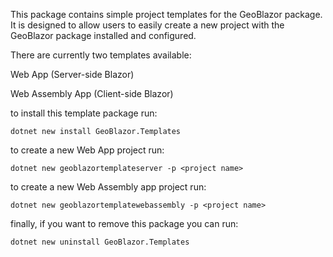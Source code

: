 This package contains simple project templates for the GeoBlazor package. It is designed to allow users to easily create a new project with the GeoBlazor package installed and configured.

There are currently two templates available:

Web App (Server-side Blazor)

Web Assembly App (Client-side Blazor)

to install this template package run:
```
dotnet new install GeoBlazor.Templates
```

to create a new Web App project run:
```
dotnet new geoblazortemplateserver -p <project name>
```

to create a new Web Assembly app project run:
```
dotnet new geoblazortemplatewebassembly -p <project name>
```

finally, if you want to remove this package you can run:

```
dotnet new uninstall GeoBlazor.Templates
```